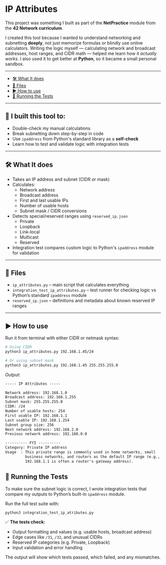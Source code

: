 # IP Attributes

This project was something I built as part of the **NetPractice** module from the **42 Network curriculum**.

I created this tool because I wanted to understand networking and subnetting **deeply**, not just memorize formulas or blindly use online calculators. Writing the logic myself — calculating network and broadcast addresses, host ranges, and CIDR math — helped me learn how it *actually works*. I also used it to get better at **Python**, so it became a small personal sandbox.

---
* [🛠️ What It does](#-what-it-does)
* [📁 Files](#-files)
* [▶️ How to use](#-how-to-use)
* [🧪 Running the Tests](#-running-the-tests)

---
## 🧠  I built this tool to:

- Double-check my manual calculations
- Break subnetting down step-by-step in code
- Use `ipaddress` from Python's standard library as a **self-check**
- Learn how to test and validate logic with integration tests

---

## 🛠️ What It does

- Takes an IP address and subnet (CIDR or mask)
- Calculates:
  - Network address
  - Broadcast address
  - First and last usable IPs
  - Number of usable hosts
  - Subnet mask / CIDR conversions
- Detects special/reserved ranges using `reserved_ip.json`
  - Private
  - Loopback
  - Link-local
  - Multicast
  - Reserved
- Integration test compares custom logic to Python's `ipaddress` module for validation

---

## 📁 Files

- `ip_attributes.py` – main script that calculates everything
- `integration_test_ip_attributes.py` – test runner for checking logic vs Python’s standard `ipaddress` module
- `reserved_ip.json` – definitions and metadata about known reserved IP ranges

---

## ▶️ How to use

Run it from terminal with either CIDR or netmask syntax:

```bash
# Using CIDR
python3 ip_attributes.py 192.168.1.45/24

# Or using subnet mask
python3 ip_attributes.py 192.168.1.45 255.255.255.0
```

_Output:_
```txt
----- IP Attributes -----

Network address: 192.168.1.0
Broadcast address: 192.168.1.255
Subnet mask: 255.255.255.0
CIDR: /24
Number of usable hosts: 254
First usable IP: 192.168.1.1
Last usable IP: 192.168.1.254
Subnet group size: 256
Next network address: 192.168.2.0
Previous network address: 192.168.0.0

---------- FYI ----------
Category: Private IP address
Usage  : This private range is commonly used in home networks, small
         business networks, and routers as the default IP range (e.g.,
         192.168.1.1 is often a router's gateway address).
```
## 🧪 Running the Tests

To make sure the subnet logic is correct, I wrote integration tests that compare my outputs to Python’s built-in `ipaddress` module.

Run the full test suite with:

```bash
python3 integration_test_ip_atributes.py
```

✅ **The tests check:**

- Output formatting and values (e.g. usable hosts, broadcast address)
- Edge cases like `/31`, `/32`, and unusual CIDRs
- Reserved IP categories (e.g. Private, Loopback)
- Input validation and error handling

The output will show which tests passed, which failed, and any mismatches.

